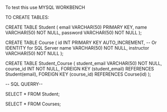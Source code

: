 To test this use MYSQL WORKBENCH

TO CREATE TABLES: 

CREATE TABLE Student (
    email VARCHAR(50) PRIMARY KEY,
    name VARCHAR(50) NOT NULL,
    password VARCHAR(50) NOT NULL
);

CREATE TABLE Course (
    id INT PRIMARY KEY AUTO_INCREMENT, -- Or IDENTITY for SQL Server
    name VARCHAR(50) NOT NULL,
    instructor VARCHAR(50) NOT NULL
);

CREATE TABLE Student_Course (
    student_email VARCHAR(50) NOT NULL,
    course_id INT NOT NULL,
    FOREIGN KEY (student_email) REFERENCES Student(email),
    FOREIGN KEY (course_id) REFERENCES Course(id)
);

-- SQL QUERRY-- 

SELECT *
FROM Student;

SELECT *
FROM Courses;
